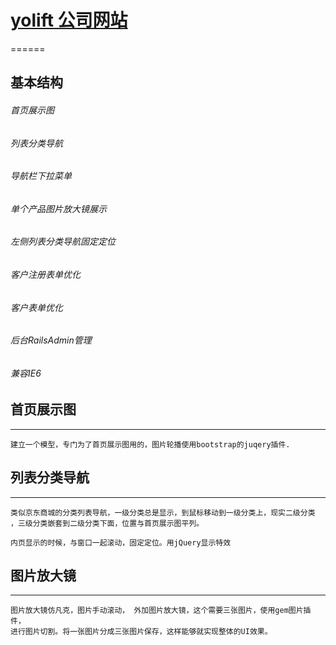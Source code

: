 # [yolift 公司网站](http://122.226.100.35)
======
## 基本结构
###### 首页展示图
###### 列表分类导航
###### 导航栏下拉菜单
###### 单个产品图片放大镜展示
###### 左侧列表分类导航固定定位
###### 客户注册表单优化
###### 客户表单优化
###### 后台RailsAdmin管理
###### 兼容IE6

## 首页展示图
------
	建立一个模型，专门为了首页展示图用的，图片轮播使用bootstrap的juqery插件.

## 列表分类导航
------
	类似京东商城的分类列表导航，一级分类总是显示，到鼠标移动到一级分类上，现实二级分类
	，三级分类嵌套到二级分类下面，位置与首页展示图平列。

	内页显示的时候，与窗口一起滚动，固定定位。用jQuery显示特效

## 图片放大镜
------
	图片放大镜仿凡克，图片手动滚动， 外加图片放大镜，这个需要三张图片，使用gem图片插件，
	进行图片切割。将一张图片分成三张图片保存，这样能够就实现整体的UI效果。
